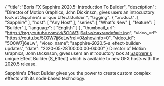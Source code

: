 {
  "title": "Boris FX Sapphire 2020.5: Introduction To Builder",
  "description": "Director of Motion Graphics, John Dickinson, gives users an introductory look at Sapphire's unique Effect Builder ",
  "tagging": {
    "product": [
      "Sapphire"
    ],
    "host": [
      "Any Host"
    ],
    "series": [
      "What's New"
    ],
    "feature": [
      "Builder"
    ],
    "language": [
      "English"
    ]
  },
  "thumbnail_url": "https://img.youtube.com/vi/5O0W7jj6eLw/maxresdefault.jpg",
  "video_url": "https://youtu.be/5O0W7jj6eLw?rel=0&showinfo=0",
  "video_id": "5O0W7jj6eLw",
  "video_name": "sapphire-2020.5-s_effect-builder-updates",
  "date": "2020-05-28T00:00:00-04:00"
}
Director of Motion Graphics, John Dickinson, gives users an introductory look at [Sapphire's](https://borisfx.com/products/sapphire/ "Boris FX Sapphire") unique Effect Builder (S_Effect) which is available to new OFX hosts with the 2020.5 release.

Sapphire's Effect Builder gives you the power to create custom complex effects with its node-based technology.
